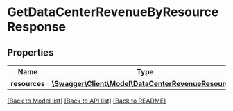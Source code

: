 # GetDataCenterRevenueByResourceResponse

## Properties
Name | Type | Description | Notes
------------ | ------------- | ------------- | -------------
**resources** | [**\Swagger\Client\Model\DataCenterRevenueResource[]**](DataCenterRevenueResource.md) |  | 

[[Back to Model list]](../../README.md#documentation-for-models) [[Back to API list]](../../README.md#documentation-for-api-endpoints) [[Back to README]](../../README.md)

